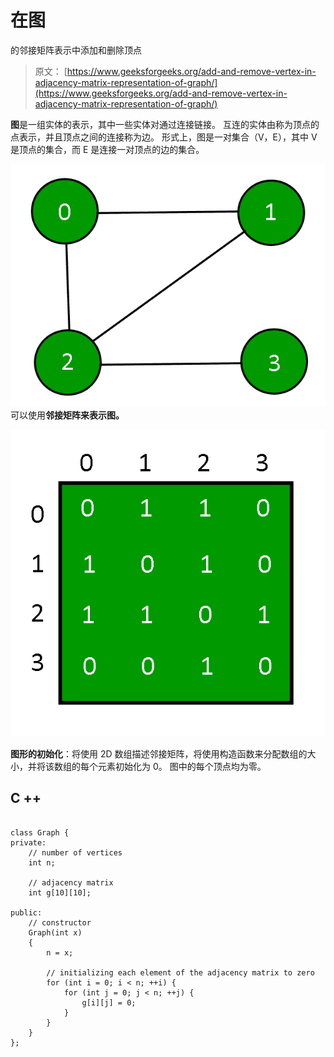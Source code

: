 # 在图

的邻接矩阵表示中添加和删除顶点

> 原文： [https://www.geeksforgeeks.org/add-and-remove-vertex-in-adjacency-matrix-representation-of-graph/](https://www.geeksforgeeks.org/add-and-remove-vertex-in-adjacency-matrix-representation-of-graph/)

**图**是一组实体的表示，其中一些实体对通过连接链接。 互连的实体由称为顶点的点表示，并且顶点之间的连接称为边。 形式上，图是一对集合（V，E），其中 V 是顶点的集合，而 E 是连接一对顶点的边的集合。

![](img/0367379dfea54de2e5d62bef4d18ce2c.png)
可以使用**邻接矩阵来表示图。**

![](img/c07c615688a35f368598c1a8bd54f24b.png)

**图形的初始化**：将使用 2D 数组描述邻接矩阵，将使用构造函数来分配数组的大小，并将该数组的每个元素初始化为 0。 图中的每个顶点均为零。

## C ++

```

class Graph { 
private: 
    // number of vertices 
    int n; 

    // adjacency matrix 
    int g[10][10]; 

public: 
    // constructor 
    Graph(int x) 
    { 
        n = x; 

        // initializing each element of the adjacency matrix to zero 
        for (int i = 0; i < n; ++i) { 
            for (int j = 0; j < n; ++j) { 
                g[i][j] = 0; 
            } 
        } 
    } 
}; 

```